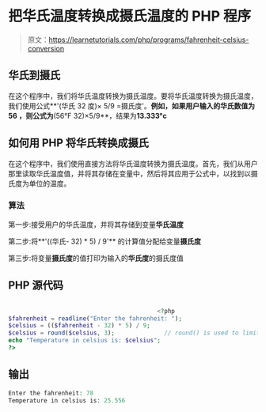 # 把华氏温度转换成摄氏温度的 PHP 程序

> 原文：<https://learnetutorials.com/php/programs/fahrenheit-celsius-conversion>

## 华氏到摄氏

在这个程序中，我们将华氏温度转换为摄氏温度。要将华氏温度转换为摄氏温度，我们使用公式**'(华氏 32 度)× 5/9 =摄氏度'。**例如，如果用户输入的华氏数值为 **56** ，则公式为**(56°F 32)×5/9**，结果为**13.333°c**

## 如何用 PHP 将华氏转换成摄氏

在这个程序中，我们使用直接方法将华氏温度转换为摄氏温度。首先，我们从用户那里读取华氏温度值，并将其存储在变量中，然后将其应用于公式中，以找到以摄氏度为单位的温度。

### 算法

第一步:接受用户的华氏温度，并将其存储到变量**华氏温度**

第二步:将**'((华氏- 32) * 5) / 9'** 的计算值分配给变量**摄氏度**

第三步:将变量**摄氏度**的值打印为输入的**华氏度**的摄氏度值

## PHP 源代码

```php

                                          <?php
$fahrenheit = readline("Enter the fahrenheit: ");
$celsius = (($fahrenheit - 32) * 5) / 9;
$celsius = round($celsius, 3);              // round() is used to limit the number of digit after the decimal
echo "Temperature in celsius is: $celsius";
?>

```

## 输出

```php
Enter the fahrenheit: 78
Temperature in celsius is: 25.556
```